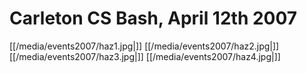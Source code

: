 # Carleton CS Bash, April 12th 2007

[[/media/events2007/haz1.jpg|]] [[/media/events2007/haz2.jpg|]]
[[/media/events2007/haz3.jpg|]] [[/media/events2007/haz4.jpg|]]
